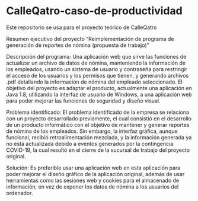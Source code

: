 # CalleQatro-caso-de-productividad
Este repositorio se usa para el proyecto teórico de CalleQatro


Resumen ejecutivo del proyecto “Reimplementación de programa de generación de reportes de nómina (propuesta de trabajo)”

Descripción del programa: Una aplicación web que sirve las funciones de actualizar un archivo de datos de nómina, manteniendo la información de los empleados, usando un sistema de usuario y contraseña para restringir el acceso de los usuarios y los permisos que tienen, y generando archivos .pdf detallando la información de nómina del empleado seleccionado. El objetivo del proyecto es adaptar el producto, actualmente una aplicación en Java 1.8, utilizando la interfaz de usuario de Windows, a una aplicación web para poder mejorar las funciones de seguridad y diseño visual.

Problema identificado: El problema identificado de la empresa se relaciona con un proyecto desarrollado previamente, el cual consistió en el desarrollo de un producto informático con el objetivo de mantener y generar reportes de nómina de los empleados. Sin embargo, la interfaz gráfica, aunque funcional, recibió retroalimentación mezclada, y la información generada ya no está actualizada debido a eventos generados por la contingencia COVID-19, la cual resultó en el cierre de la sucursal de trabajo del proyecto original.

Solución: Es preferible usar una aplicación web en esta aplicación para poder mejorar el diseño gráfico de la aplicación original, además de usar herramientas como las sesiones web y cookies para el almacenado de información, en vez de exponer los datos de nómina a los usuarios del ordenador.

